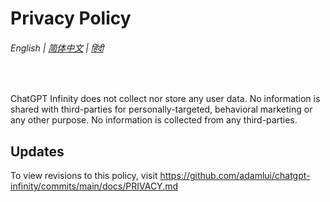 # Privacy Policy

###### English | [简体中文](zh-cn/PRIVACY.md) | [हिंदी](hi/PRIVACY.md)

<br>

ChatGPT Infinity does not collect nor store any user data. No information is shared with third-parties for personally-targeted, behavioral marketing or any other purpose. No information is collected from any third-parties. 

## Updates

To view revisions to this policy, visit https://github.com/adamlui/chatgpt-infinity/commits/main/docs/PRIVACY.md
